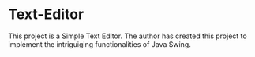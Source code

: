 # Text-Editor
This project is a Simple Text Editor. The author has created this project to implement the intriguiging functionalities of Java Swing. 
